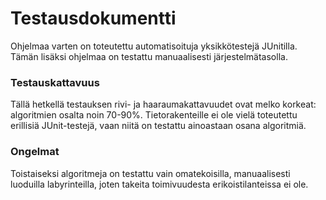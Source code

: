 # **Testausdokumentti**

Ohjelmaa varten on toteutettu automatisoituja yksikkötestejä JUnitilla. Tämän lisäksi ohjelmaa on testattu manuaalisesti järjestelmätasolla.

### **Testauskattavuus**

Tällä hetkellä testauksen rivi- ja haaraumakattavuudet ovat melko korkeat: algoritmien osalta noin 70-90%. Tietorakenteille ei ole vielä toteutettu erillisiä JUnit-testejä, vaan niitä on testattu ainoastaan osana algoritmiä.

### **Ongelmat**

Toistaiseksi algoritmeja on testattu vain omatekoisilla, manuaalisesti luoduilla labyrinteilla, joten takeita toimivuudesta erikoistilanteissa ei ole.
